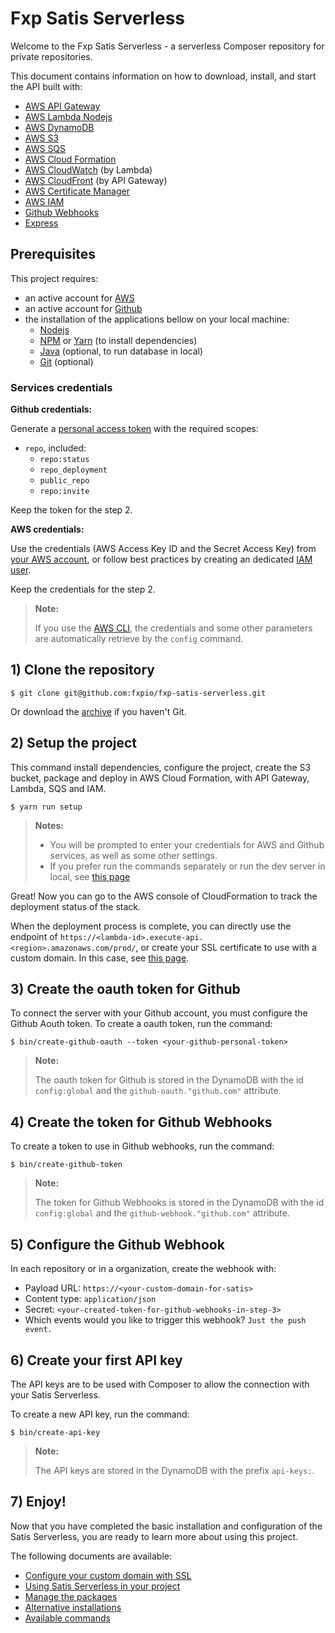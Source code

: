 Fxp Satis Serverless
====================

Welcome to the Fxp Satis Serverless - a serverless Composer repository for private repositories.

This document contains information on how to download, install, and start the API built with:

- [AWS API Gateway](https://aws.amazon.com/api-gateway)
- [AWS Lambda Nodejs](https://aws.amazon.com/lambda)
- [AWS DynamoDB](https://aws.amazon.com/dynamodb)
- [AWS S3](https://aws.amazon.com/s3)
- [AWS SQS](https://aws.amazon.com/sqs)
- [AWS Cloud Formation](https://aws.amazon.com/cloudformation)
- [AWS CloudWatch](https://aws.amazon.com/cloudwatch) (by Lambda)
- [AWS CloudFront](https://aws.amazon.com/cloudfront) (by API Gateway)
- [AWS Certificate Manager](https://aws.amazon.com/certificate-manager)
- [AWS IAM](https://aws.amazon.com/iam)
- [Github Webhooks](https://developer.github.com/webhooks)
- [Express](http://expressjs.com)

## Prerequisites

This project requires:

- an active account for [AWS](https://aws.amazon.com)
- an active account for [Github](https://github.com)
- the installation of the applications bellow on your local machine:
  - [Nodejs](https://nodejs.org)
  - [NPM](https://www.npmjs.com) or [Yarn](https://yarnpkg.com) (to install dependencies)
  - [Java](https://www.java.com) (optional, to run database in local)
  - [Git](https://git-scm.com) (optional)

### Services credentials

**Github credentials:**

Generate a [personal access token](https://github.com/settings/tokens) with the required scopes:

- `repo`, included:
  - `repo:status`
  - `repo_deployment`
  - `public_repo`
  - `repo:invite`

Keep the token for the step 2.

**AWS credentials:**

Use the credentials (AWS Access Key ID and the Secret Access Key) from [your AWS account](https://console.aws.amazon.com/iam/home?#/security_credential),
or follow best practices by creating an dedicated [IAM user](https://console.aws.amazon.com/iam).

Keep the credentials for the step 2.

> **Note:**
>
> If you use the [AWS CLI](https://aws.amazon.com/cli), the credentials and some other parameters are automatically
> retrieve by the `config` command.


## 1) Clone the repository

```
$ git clone git@github.com:fxpio/fxp-satis-serverless.git
```

Or download the [archive](https://github.com/fxpio/fxp-satis-serverless/archive/master.zip) if you haven't Git.


## 2) Setup the project

This command install dependencies, configure the project, create the S3 bucket, package and deploy in
AWS Cloud Formation, with API Gateway, Lambda, SQS and IAM.

```
$ yarn run setup
```

> **Notes:**
> - You will be prompted to enter your credentials for AWS and Github services, as well as some other settings.
> - If you prefer run the commands separately or run the dev server in local, see [this page](alternate-installations.md)

Great! Now you can go to the AWS console of CloudFormation to track the deployment status of the stack.

When the deployment process is complete, you can directly use the endpoint of
`https://<lambda-id>.execute-api.<region>.amazonaws.com/prod/`, or create your SSL certificate to use with
a custom domain. In this case, see [this page](custom-domain-ssl.md).


## 3) Create the oauth token for Github

To connect the server with your Github account, you must configure the Github Aouth token. To create a oauth token,
run the command:

```
$ bin/create-github-oauth --token <your-github-personal-token>
```

> **Note:**
>
> The oauth token for Github is stored in the DynamoDB with the id `config:global` and the
> `github-oauth."github.com"` attribute.


## 4) Create the token for Github Webhooks

To create a token to use in Github webhooks, run the command:

```
$ bin/create-github-token
```

> **Note:**
>
> The token for Github Webhooks is stored in the DynamoDB with the id `config:global` and the
> `github-webhook."github.com"` attribute.


## 5) Configure the Github Webhook

In each repository or in a organization, create the webhook with:

- Payload URL: `https://<your-custom-domain-for-satis>`
- Content type: `application/json`
- Secret: `<your-created-token-for-github-webhooks-in-step-3>`
- Which events would you like to trigger this webhook? `Just the push event.`


## 6) Create your first API key

The API keys are to be used with Composer to allow the connection with your Satis Serverless.

To create a new API key, run the command:

```
$ bin/create-api-key
```

> **Note:**
>
> The API keys are stored in the DynamoDB with the prefix `api-keys:`.


## 7) Enjoy!

Now that you have completed the basic installation and configuration of the Satis Serverless, you are ready to learn
more about using this project.

The following documents are available:

- [Configure your custom domain with SSL](custom-domain-ssl.md)
- [Using Satis Serverless in your project](include-in-project.md)
- [Manage the packages](manage-packages.md)
- [Alternative installations](alternate-installations.md)
- [Available commands](available-commands.md)
